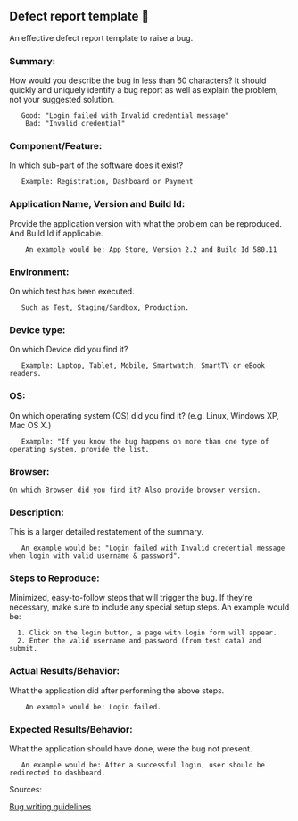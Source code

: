 ## Defect report template :bug:
An effective defect report template to raise a bug.

### Summary:
How would you describe the bug in less than 60 characters? It should quickly and uniquely identify a bug report as well as explain the problem, not your suggested solution.

       Good: "Login failed with Invalid credential message"
        Bad: "Invalid credential"

### Component/Feature:
In which sub-part of the software does it exist?

       Example: Registration, Dashboard or Payment


### Application Name, Version and Build Id:
Provide the application version with what the problem can be reproduced. And Build Id if applicable.

        An example would be: App Store, Version 2.2 and Build Id 580.11

### Environment:
On which test has been executed.

       Such as Test, Staging/Sandbox, Production.

### Device type:
 On which Device did you find it?

       Example: Laptop, Tablet, Mobile, Smartwatch, SmartTV or eBook readers.

### OS:
On which operating system (OS) did you find it? (e.g. Linux, Windows XP, Mac OS X.)

       Example: "If you know the bug happens on more than one type of operating system, provide the list.

### Browser:
    On which Browser did you find it? Also provide browser version.

### Description:

This is a larger detailed restatement of the summary.

       An example would be: "Login failed with Invalid credential message when login with valid username & password".


### Steps to Reproduce:
Minimized, easy-to-follow steps that will trigger the bug. If they're necessary, make sure to include any special setup steps. An example would be:

      1. Click on the login button, a page with login form will appear.
      2. Enter the valid username and password (from test data) and submit.

### Actual Results/Behavior:
What the application did after performing the above steps.

        An example would be: Login failed.

### Expected Results/Behavior:
What the application should have done, were the bug not present.

       An example would be: After a successful login, user should be redirected to dashboard.

Sources:

[Bug writing guidelines](https://developer.mozilla.org/en-US/docs/Mozilla/QA/Bug_writing_guidelines)
